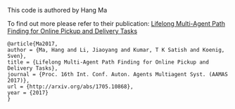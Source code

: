 This code is authored by Hang Ma

To find out more please refer to their publication: [Lifelong Multi-Agent Path Finding for Online Pickup and Delivery Tasks](http://www-scf.usc.edu/~hangma/pub/aamas17.pdf)

```
@article{Ma2017,
author = {Ma, Hang and Li, Jiaoyang and Kumar, T K Satish and Koenig, Sven},
title = {Lifelong Multi-Agent Path Finding for Online Pickup and Delivery Tasks},
journal = {Proc. 16th Int. Conf. Auton. Agents Multiagent Syst. (AAMAS 2017)},
url = {http://arxiv.org/abs/1705.10868},
year = {2017}
}

```
